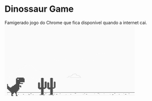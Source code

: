 <h1>Dinossaur Game</h1>
Famigerado jogo do Chrome que fica disponível quando a internet cai.
<img src="game.jpg">
